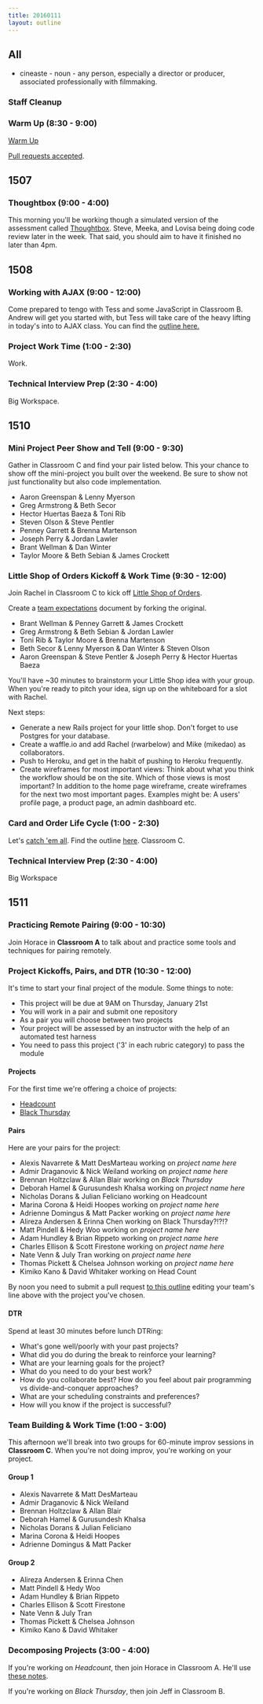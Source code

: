 ```yaml
---
title: 20160111
layout: outline
---
```


## All

* cineaste - noun - any person, especially a director or producer,
associated professionally with filmmaking.

### Staff Cleanup

### Warm Up (8:30 - 9:00)

[Warm Up](https://thewarmup.herokuapp.com)

[Pull requests accepted](https://github.com/mikedao/the-warm-up).


## 1507

### Thoughtbox (9:00 - 4:00)

This morning you'll be working though a simulated version of the assessment
called [Thoughtbox](https://gist.github.com/stevekinney/82831c5b25029415ce8b).
Steve, Meeka, and Lovisa being doing code review later in the week. That said,
you should aim to have it finished no later than 4pm.


## 1508

### Working with AJAX (9:00 - 12:00)

Come prepared to tengo with Tess and some JavaScript in Classroom B. Andrew will get you started with, but Tess will take care of the heavy lifting in today's into to AJAX class. You can find the [outline here.](https://github.com/turingschool/lesson_plans/blob/master/ruby_03-professional_rails_applications/getting_started_with_ajax.md)


### Project Work Time (1:00 - 2:30)

Work.

### Technical Interview Prep (2:30 - 4:00)

Big Workspace.


## 1510

### Mini Project Peer Show and Tell (9:00 - 9:30)

Gather in Classroom C and find your pair listed below. This your chance to show off the mini-project you built over the weekend. Be sure to show not just functionality but also code implementation.

* Aaron Greenspan & Lenny Myerson
* Greg Armstrong  & Beth Secor
* Hector Huertas Baeza & Toni Rib
* Steven Olson & Steve Pentler
* Penney Garrett & Brenna Martenson
* Joseph Perry & Jordan Lawler
* Brant Wellman & Dan Winter
* Taylor Moore & Beth Sebian & James Crockett

### Little Shop of Orders Kickoff & Work Time (9:30 - 12:00)

Join Rachel in Classroom C to kick off [Little Shop of Orders](https://github.com/turingschool/curriculum/blob/master/source/projects/little_shop.markdown).

Create a [team expectations](https://gist.github.com/rwarbelow/0fed3529495a814eabb1) document by forking the original.

* Brant Wellman & Penney Garrett & James Crockett
* Greg Armstrong & Beth Sebian & Jordan Lawler
* Toni Rib & Taylor Moore & Brenna Martenson
* Beth Secor & Lenny Myerson & Dan Winter & Steven Olson 
* Aaron Greenspan & Steve Pentler & Joseph Perry & Hector Huertas Baeza

You'll have ~30 minutes to brainstorm your Little Shop idea with your group. When you're ready to pitch your idea, sign up on the whiteboard for a slot with Rachel.

Next steps:

* Generate a new Rails project for your little shop. Don't forget to use Postgres for your database.
* Create a waffle.io and add Rachel (rwarbelow) and Mike (mikedao) as collaborators.
* Push to Heroku, and get in the habit of pushing to Heroku frequently.
* Create wireframes for most important views: Think about what you think the workflow should be on the site. Which of those views is most important? In addition to the home page wireframe, create wireframes for the next two most important pages. Examples might be: A users' profile page, a product page, an admin dashboard etc.

### Card and Order Life Cycle (1:00 - 2:30)

Let's [catch 'em all](https://github.com/rwarbelow/catch-em-all). Find the outline [here](https://github.com/turingschool/lesson_plans/blob/master/ruby_02-web_applications_with_ruby/cart_implementation.markdown). Classroom C.

### Technical Interview Prep (2:30 - 4:00)

Big Workspace


## 1511

### Practicing Remote Pairing (9:00 - 10:30)

Join Horace in **Classroom A** to talk about and practice some tools
and techniques for pairing remotely.

### Project Kickoffs, Pairs, and DTR (10:30 - 12:00)

It's time to start your final project of the module. Some things to note:

* This project will be due at 9AM on Thursday, January 21st
* You will work in a pair and submit one repository
* As a pair you will choose between two projects
* Your project will be assessed by an instructor with the help of an automated test harness
* You need to pass this project ('3' in each rubric category) to pass the module

#### Projects

For the first time we're offering a choice of projects:

* [Headcount](https://github.com/turingschool/curriculum/blob/master/source/projects/headcount.markdown)
* [Black Thursday](https://github.com/turingschool/curriculum/blob/master/source/projects/black_thursday.markdown)

#### Pairs

Here are your pairs for the project:

* Alexis Navarrete & Matt DesMarteau working on *project name here*
* Admir Draganovic & Nick Weiland working on *project name here*
* Brennan Holtzclaw & Allan Blair working on *Black Thursday*
* Deborah Hamel & Gurusundesh Khalsa working on *project name here*
* Nicholas Dorans & Julian Feliciano working on Headcount
* Marina Corona & Heidi Hoopes working on *project name here*
* Adrienne Domingus & Matt Packer working on *project name here*
* Alireza Andersen & Erinna Chen working on Black Thursday?!?!?
* Matt Pindell & Hedy Woo working on *project name here*
* Adam Hundley & Brian Rippeto working on *project name here*
* Charles Ellison & Scott Firestone working on *project name here*
* Nate Venn & July Tran working on *project name here*
* Thomas Pickett & Chelsea Johnson working on *project name here*
* Kimiko Kano & David Whitaker working on Head Count

By noon you need to submit a pull request [to this outline](https://github.com/turingschool/today/blob/master/source/outlines/2016-01-11.markdown) editing your team's line above with the project you've chosen.

#### DTR

Spend at least 30 minutes before lunch DTRing:

* What's gone well/poorly with your past projects?
* What did you do during the break to reinforce your learning?
* What are your learning goals for the project?
* What do you need to do your best work?
* How do you collaborate best? How do you feel about pair programming vs divide-and-conquer approaches?
* What are your scheduling constraints and preferences?
* How will you know if the project is successful?

### Team Building & Work Time (1:00 - 3:00)

This afternoon we'll break into two groups for 60-minute improv sessions in **Classroom C**. When you're not doing improv, you're working on your project.

#### Group 1

* Alexis Navarrete & Matt DesMarteau
* Admir Draganovic & Nick Weiland
* Brennan Holtzclaw & Allan Blair
* Deborah Hamel & Gurusundesh Khalsa
* Nicholas Dorans & Julian Feliciano
* Marina Corona & Heidi Hoopes
* Adrienne Domingus & Matt Packer

#### Group 2

* Alireza Andersen & Erinna Chen
* Matt Pindell & Hedy Woo
* Adam Hundley & Brian Rippeto
* Charles Ellison & Scott Firestone
* Nate Venn & July Tran
* Thomas Pickett & Chelsea Johnson
* Kimiko Kano & David Whitaker

### Decomposing Projects (3:00 - 4:00)

If you're working on *Headcount*, then join Horace in Classroom A. He'll use [these notes](https://github.com/turingschool/lesson_plans/blob/master/ruby_01-object_oriented_programming_with_ruby/decomposing_headcount.markdown).

If you're working on *Black Thursday*, then join Jeff in Classroom B.
